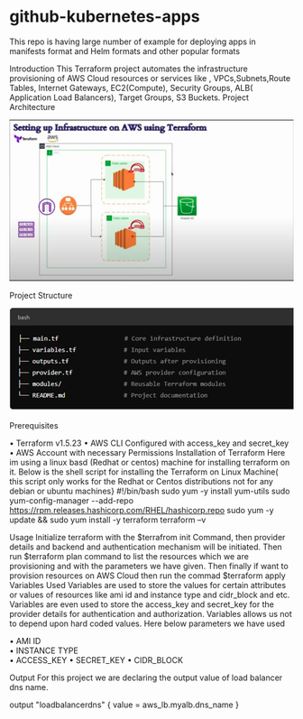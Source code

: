 # github-kubernetes-apps
This repo is having large number of example for deploying apps in manifests format and Helm formats and other popular formats

Introduction
        This Terraform project automates the infrastructure provisioning of AWS Cloud resources or services like ,  VPCs,Subnets,Route Tables, Internet Gateways, EC2(Compute), Security Groups, ALB( Application Load Balancers), Target Groups, S3 Buckets.
Project Architecture

![alt text](image.png)
 



Project Structure 

![alt text](image-1.png)
 


Prerequisites

•	Terraform  v1.5.23
•	AWS CLI Configured with access_key and secret_key 
•	AWS Account with necessary Permissions 
Installation of Terraform
     Here im using a linux basd (Redhat or centos) machine for installing terraform on it.  Below is the shell script for installing the Terraform on Linux Machine( this script only works for the Redhat or Centos distributions not for any debian or ubuntu machines}
#!/bin/bash
sudo yum -y install yum-utils
sudo yum-config-manager --add-repo https://rpm.releases.hashicorp.com/RHEL/hashicorp.repo
sudo yum -y update && sudo yum install -y terraform
terraform –v  

Usage
          Initialize terraform with the   $terrafrom init Command, then provider details and backend and authentication mechanism will be initiated.
Then run  $terraform plan  command to list the resources which we are provisioning and with the parameters we have given.
Then finally if want to provision resources on AWS Cloud then run the commad 
 $terraform apply
 Variables Used
       Variables are  used to store the values for certain attributes or values of resources like  ami id and instance type and cidr_block and etc. Variables are even used to store the access_key and secret_key for the provider details for authentication and authorization. Variables allows us not to depend upon hard coded values.
Here below parameters we have used 


•	AMI ID  
•	INSTANCE TYPE  
•	ACCESS_KEY 
•	SECRET_KEY 
•	CIDR_BLOCK  




Output
        For this project we are declaring the output value of load balancer dns name.

output "loadbalancerdns" {
  value = aws_lb.myalb.dns_name
}




 

 

